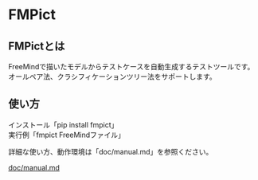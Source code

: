 # FMPict

## FMPictとは

FreeMindで描いたモデルからテストケースを自動生成するテストツールです。オールペア法、クラシフィケーションツリー法をサポートします。

## 使い方

インストール「pip install fmpict」  
実行例「fmpict FreeMindファイル」  

詳細な使い方、動作環境は「doc/manual.md」を参照ください。

[doc/manual.md](https://github.com/hiro-iseri/fmpict/blob/master/doc/manual.md)

